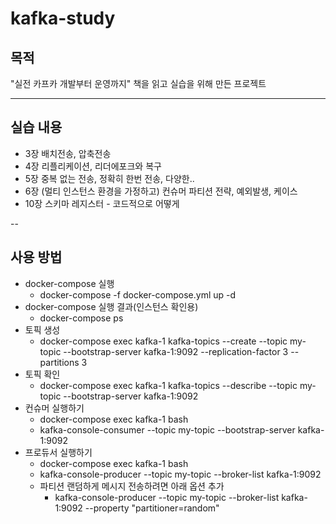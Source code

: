 # kafka-study

## 목적 
"실전 카프카 개발부터 운영까지" 책을 읽고 실습을 위해 만든 프로젝트

---

## 실습 내용
* 3장 배치전송, 압축전송
* 4장 리플리케이션, 리더에포크와 복구
* 5장 중복 없는 전송, 정확히 한번 전송, 다양한..
* 6장 (멀티 인스턴스 환경을 가정하고) 컨슈머 파티션 전략, 예외발생, 케이스
* 10장 스키마 레지스터 - 코드적으로 어떻게

-- 

## 사용 방법 
- docker-compose 실행
    - docker-compose -f docker-compose.yml up -d
- docker-compose 실행 결과(인스턴스 확인용)
    - docker-compose ps
- 토픽 생성
    - docker-compose exec kafka-1 kafka-topics --create --topic my-topic --bootstrap-server kafka-1:9092 --replication-factor 3 --partitions 3
- 토픽 확인
    - docker-compose exec kafka-1 kafka-topics --describe --topic my-topic --bootstrap-server kafka-1:9092
- 컨슈머 실행하기
    - docker-compose exec kafka-1 bash
    - kafka-console-consumer --topic my-topic --bootstrap-server kafka-1:9092
- 프로듀서 실행하기
    - docker-compose exec kafka-1 bash
    - kafka-console-producer --topic my-topic --broker-list kafka-1:9092
  - 파티션 랜덤하게 메시지 전송하려면 아래 옵션 추가
      - kafka-console-producer --topic my-topic --broker-list kafka-1:9092 --property "partitioner=random"

